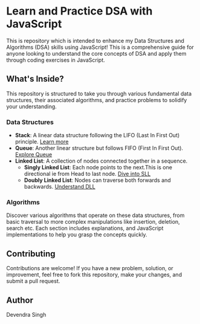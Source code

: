 # Learn and Practice DSA with JavaScript

This is repository which is intended to enhance my Data Structures and Algorithms (DSA) skills using JavaScript! This is a comprehensive guide for anyone looking to understand the core concepts of DSA and apply them through coding exercises in JavaScript.

## What's Inside?

This repository is structured to take you through various fundamental data structures, their associated algorithms, and practice problems to solidify your understanding.

### Data Structures

- **Stack**: A linear data structure following the LIFO (Last In First Out) principle. [Learn more](1.stack/)
- **Queue**: Another linear structure but follows FIFO (First In First Out). [Explore Queue](2.queue/)
- **Linked List**: A collection of nodes connected together in a sequence.
  - **Singly Linked List**: Each node points to the next.This is one directional ie from Head to last node. [Dive into SLL](3.linkedList/readme.md)
  - **Doubly Linked List**: Nodes can traverse both forwards and backwards. [Understand DLL](3.linkedList/readme.md)

### Algorithms

Discover various algorithms that operate on these data structures, from basic traversal to more complex manipulations like insertion, deletion, search etc. Each section includes explanations, and JavaScript implementations to help you grasp the concepts quickly.

## Contributing

Contributions are welcome! If you have a new problem, solution, or improvement, feel free to fork this repository, make your changes, and submit a pull request.

## Author

Devendra Singh
